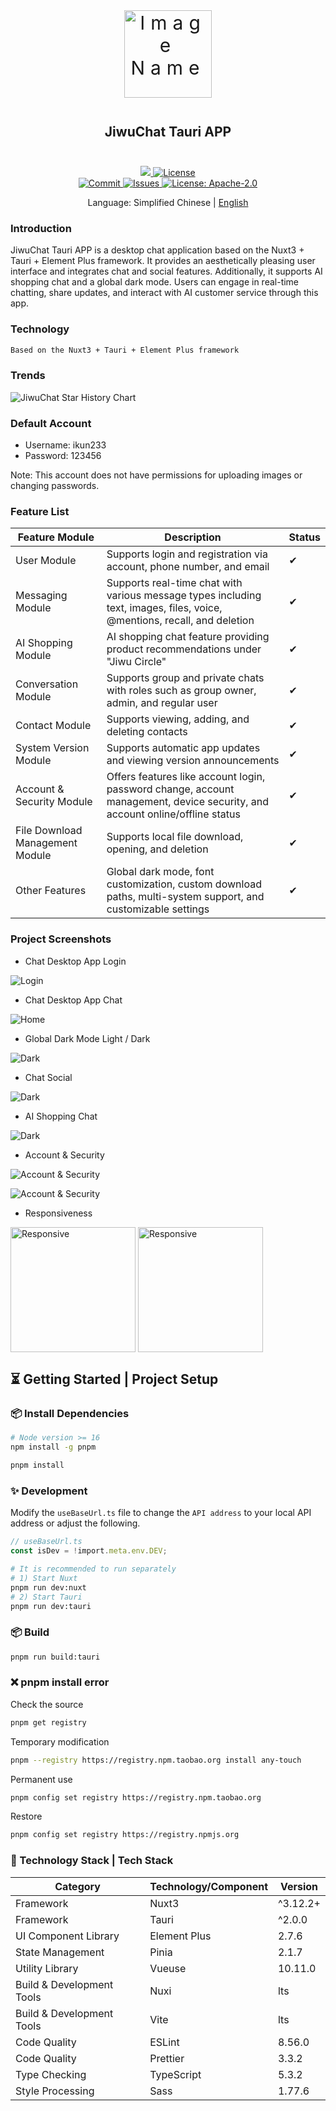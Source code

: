 <div align=center>
 <div align=center margin="10em" style="margin:4em 0 0 0;font-size: 30px;letter-spacing:0.3em;">
<img src="./.doc/jiwuchat-tauri.png" width="140px" height="140px" alt="Image Name" align=center />
 </div>
 <h2 align=center style="margin: 2em 0;">JiwuChat Tauri APP</h2>

<div>
      <a href="https://github.com/Kiwi233333/jiwu-mall-chat-tauri" target="_blank">
        <img class="disabled-img-view" src="https://img.shields.io/badge/Github-Project%20Address-blueviolet.svg?style=plastic">
      </a>
      <a href="https://github.com/Kiwi233333/jiwu-mall-chat-tauri/stargazers" target="_blank">
        <img class="disabled-img-view" alt="License"
          src="https://img.shields.io/github/stars/Kiwi233333/jiwu-mall-chat-tauri.svg?style=social">
      </a>
    </div>
    <div >
      <a href="https://github.com/Kiwi233333/jiwu-mall-chat-tauri/commits" target="_blank">
        <img class="disabled-img-view" alt="Commit"
          src="https://img.shields.io/github/commit-activity/m/Kiwi233333/jiwu-mall-chat-tauri">
      </a>
      <a href="https://github.com/Kiwi233333/jiwu-mall-chat-tauri/issues" target="_blank">
        <img class="disabled-img-view" alt="Issues" src="https://img.shields.io/github/issues/Kiwi233333/jiwu-mall-chat-tauri">
      </a>
      <a href="https://github.com/Kiwi233333/jiwu-mall-chat-tauri/blob/master/LICENSE" target="_blank">
        <img class="disabled-img-view" alt="License: Apache-2.0"
          src="https://img.shields.io/badge/License-Apache%20-2.0-blue.svg">
      </a>
    </div>

Language: Simplified Chinese | [English](./README.en.md)
</div>

### Introduction

JiwuChat Tauri APP is a desktop chat application based on the Nuxt3 + Tauri + Element Plus framework. It provides an aesthetically pleasing user interface and integrates chat and social features. Additionally, it supports AI shopping chat and a global dark mode. Users can engage in real-time chatting, share updates, and interact with AI customer service through this app.

### Technology

```txt
Based on the Nuxt3 + Tauri + Element Plus framework
```

### Trends

![JiwuChat Star History Chart](https://api.star-history.com/svg?repos=KiWi233333/jiwu-mall-chat-tauri&type=Date)

### Default Account

- Username: ikun233
- Password: 123456

Note: This account does not have permissions for uploading images or changing passwords.

### Feature List

| Feature Module | Description | Status |
| --- | --- | --- |
| User Module | Supports login and registration via account, phone number, and email | ✔ |
| Messaging Module | Supports real-time chat with various message types including text, images, files, voice, @mentions, recall, and deletion | ✔ |
| AI Shopping Module | AI shopping chat feature providing product recommendations under "Jiwu Circle" | ✔ |
| Conversation Module | Supports group and private chats with roles such as group owner, admin, and regular user | ✔ |
| Contact Module | Supports viewing, adding, and deleting contacts | ✔ |
| System Version Module | Supports automatic app updates and viewing version announcements | ✔ |
| Account & Security Module | Offers features like account login, password change, account management, device security, and account online/offline status | ✔ |
| File Download Management Module | Supports local file download, opening, and deletion | ✔ |
| Other Features | Global dark mode, font customization, custom download paths, multi-system support, and customizable settings | ✔ |

### Project Screenshots

- Chat Desktop App Login

![Login](./.doc/login.png)

- Chat Desktop App Chat

![Home](./.doc/chat.png)

- Global Dark Mode Light / Dark

![Dark](./.doc/chat1.png)

- Chat Social

![Dark](./.doc/chat2.png)

- AI Shopping Chat

![Dark](./.doc/chat3.png)

- Account & Security

![Account & Security](./.doc/chat4.png)

![Account & Security](./.doc/chat5.png)

- Responsiveness

<img src="./.doc/chat7.png" width="200" alt="Responsive" align=center />
<img src="./.doc/chat8.png" width="200" alt="Responsive" align=center />

## ⏳ Getting Started | Project Setup

### 📦 Install Dependencies

```sh
# Node version >= 16
npm install -g pnpm

pnpm install
```

### ✨ Development

Modify the `useBaseUrl.ts` file to change the `API address` to your local API address or adjust the following.

```ts
// useBaseUrl.ts
const isDev = !import.meta.env.DEV;
```

```sh
# It is recommended to run separately
# 1) Start Nuxt
pnpm run dev:nuxt 
# 2) Start Tauri
pnpm run dev:tauri 
```

### 📦 Build

```sh
pnpm run build:tauri
```

### ❌ pnpm install error

Check the source

```sh
pnpm get registry 
```

Temporary modification

```sh
pnpm --registry https://registry.npm.taobao.org install any-touch
```

Permanent use

```sh
pnpm config set registry https://registry.npm.taobao.org
```

Restore

```sh
pnpm config set registry https://registry.npmjs.org
```

### 🔧 Technology Stack | Tech Stack

| Category | Technology/Component | Version |
| ------------- | ------------------ | ------------ |
| Framework | Nuxt3 | ^3.12.2+ |
| Framework | Tauri | ^2.0.0 |
| UI Component Library | Element Plus | 2.7.6 |
| State Management | Pinia | 2.1.7 |
| Utility Library | Vueuse | 10.11.0 |
| Build & Development Tools | Nuxi | lts |
| Build & Development Tools | Vite | lts |
| Code Quality | ESLint | 8.56.0 |
| Code Quality | Prettier | 3.3.2 |
| Type Checking | TypeScript | 5.3.2 |
| Style Processing | Sass | 1.77.6 |
